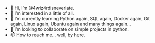 - 👋 Hi, I’m @4wiz4rdisneverlate.
- 👀 I’m interested in a little of all.
- 🌱 I’m currently learning Python again, SQL again, Docker again, Git again, Linux again, Ubuntu again and many things again...  
- 💞️ I’m looking to collaborate on simple projects in python.
- 📫 How to reach me... well, by here.

<!---
4wiz4rdisneverlate/4wiz4rdisneverlate is a ✨ special ✨ repository because its `README.md` (this file) appears on your GitHub profile.
You can click the Preview link to take a look at your changes.
--->
